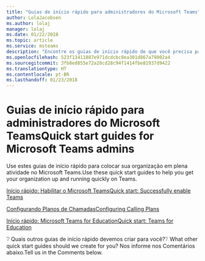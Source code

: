 ```yaml
---
title: "Guias de início rápido para administradores do Microsoft Teams"
author: LolaJacobsen
ms.author: lolaj
manager: lolaj
ms.date: 01/22/2018
ms.topic: article
ms.service: msteams
description: "Encontre os guias de início rápido de que você precisa para colocar o Microsoft Teams em funcionamento."
ms.openlocfilehash: 523f13411887e971dcdcbc8ea301d867a79002a4
ms.sourcegitcommit: 3fb8ed855e72a28cd28c94f1414fbe81937d9422
ms.translationtype: HT
ms.contentlocale: pt-BR
ms.lasthandoff: 01/23/2018
---
```

<a name="quick-start-guides-for-microsoft-teams-admins"></a><span data-ttu-id="76cd9-103">Guias de início rápido para administradores do Microsoft Teams</span><span class="sxs-lookup"><span data-stu-id="76cd9-103">Quick start guides for Microsoft Teams admins</span></span>
=====================================

<span data-ttu-id="76cd9-104">Use estes guias de início rápido para colocar sua organização em plena atividade no Microsoft Teams.</span><span class="sxs-lookup"><span data-stu-id="76cd9-104">Use these quick start guides to help you get your organization up and running quickly on Teams.</span></span> 

[<span data-ttu-id="76cd9-105">Início rápido: Habilitar o Microsoft Teams</span><span class="sxs-lookup"><span data-stu-id="76cd9-105">Quick start: Successfully enable Teams</span></span>](quick-start-enable-Teams.md)

[<span data-ttu-id="76cd9-106">Configurando Planos de Chamadas</span><span class="sxs-lookup"><span data-stu-id="76cd9-106">Configuring Calling Plans</span></span>](configuring-teams-calling-quickstartguide.md)

[<span data-ttu-id="76cd9-107">Início rápido: Microsoft Teams for Education</span><span class="sxs-lookup"><span data-stu-id="76cd9-107">Quick start: Teams for Education</span></span>](teams-quick-start-edu.yml)

<span data-ttu-id="76cd9-108">:grey_question: Quais outros guias de início rápido devemos criar para você?</span><span class="sxs-lookup"><span data-stu-id="76cd9-108">:grey_question: What other quick start guides should we create for you?</span></span> <span data-ttu-id="76cd9-109">Nos informe nos Comentários abaixo.</span><span class="sxs-lookup"><span data-stu-id="76cd9-109">Tell us in the Comments below.</span></span>